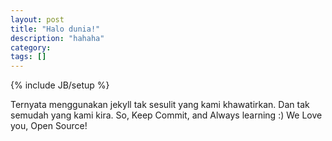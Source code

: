 ```yaml
---
layout: post
title: "Halo dunia!"
description: "hahaha"
category: 
tags: []
---
```


{% include JB/setup %}

Ternyata menggunakan jekyll tak sesulit yang kami khawatirkan. Dan tak semudah yang kami kira. So, Keep Commit, and Always learning :) We Love you, Open Source!